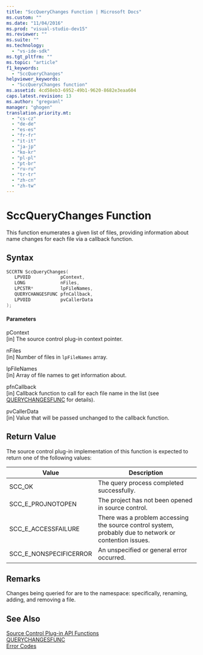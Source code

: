 ```yaml
---
title: "SccQueryChanges Function | Microsoft Docs"
ms.custom: ""
ms.date: "11/04/2016"
ms.prod: "visual-studio-dev15"
ms.reviewer: ""
ms.suite: ""
ms.technology: 
  - "vs-ide-sdk"
ms.tgt_pltfrm: ""
ms.topic: "article"
f1_keywords: 
  - "SccQueryChanges"
helpviewer_keywords: 
  - "SccQueryChanges function"
ms.assetid: 4cd58eb3-6952-49b1-9620-8682e3eaa604
caps.latest.revision: 13
ms.author: "gregvanl"
manager: "ghogen"
translation.priority.mt: 
  - "cs-cz"
  - "de-de"
  - "es-es"
  - "fr-fr"
  - "it-it"
  - "ja-jp"
  - "ko-kr"
  - "pl-pl"
  - "pt-br"
  - "ru-ru"
  - "tr-tr"
  - "zh-cn"
  - "zh-tw"
---
```

# SccQueryChanges Function
This function enumerates a given list of files, providing information about name changes for each file via a callback function.  
  
## Syntax  
  
```cpp  
SCCRTN SccQueryChanges(  
   LPVOID           pContext,  
   LONG             nFiles,  
   LPCSTR*          lpFileNames,  
   QUERYCHANGESFUNC pfnCallback,  
   LPVOID           pvCallerData  
);  
```  
  
#### Parameters  
 pContext  
 [in] The source control plug-in context pointer.  
  
 nFiles  
 [in] Number of files in `lpFileNames` array.  
  
 lpFileNames  
 [in] Array of file names to get information about.  
  
 pfnCallback  
 [in] Callback function to call for each file name in the list (see [QUERYCHANGESFUNC](../extensibility/querychangesfunc.md) for details).  
  
 pvCallerData  
 [in] Value that will be passed unchanged to the callback function.  
  
## Return Value  
 The source control plug-in implementation of this function is expected to return one of the following values:  
  
|Value|Description|  
|-----------|-----------------|  
|SCC_OK|The query process completed successfully.|  
|SCC_E_PROJNOTOPEN|The project has not been opened in source control.|  
|SCC_E_ACCESSFAILURE|There was a problem accessing the source control system, probably due to network or contention issues.|  
|SCC_E_NONSPECIFICERROR|An unspecified or general error occurred.|  
  
## Remarks  
 Changes being queried for are to the namespace: specifically, renaming, adding, and removing a file.  
  
## See Also  
 [Source Control Plug-in API Functions](../extensibility/source-control-plug-in-api-functions.md)   
 [QUERYCHANGESFUNC](../extensibility/querychangesfunc.md)   
 [Error Codes](../extensibility/error-codes.md)